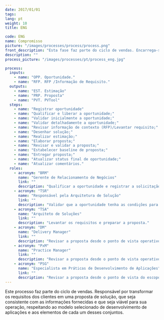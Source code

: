 ```yaml
---
date: 2017/01/01
tags:
lang: pt
weight: 10
title: ENG

code: ENG
name: Compromisso
picture: "/images/processes/process/process.png"
front_description: "Esta fase faz parte do ciclo de vendas. Encarrega-se de transformar os requisitos do cliente em uma solução proposta, de acordo com as informações fornecidas e que seja viável para a operação, respeitando o modelo selecionado de Desenvolvimento de Aplicações e todos os elementos deste conjunto."
description: ""
process_picture: "/images/processes/pt/process_eng.jpg"

process:
  inputs:
    - name: "OPP. Oportunidade."
    - name: "RFP. RFP /Informação de Requisito."
  outputs:
    - name: "EST. Estimação"
    - name: "PRP. Proposta"
    - name: "PVT. PVTool"
  steps:
    - name: "Registrar oportunidade"
    - name: "Qualificar e liberar a oportunidade;"
    - name: "Validar inicialmente a oportunidade;"
    - name: "Validar detalhadamente a oportunidade;"
    - name: "Revisar informação de contexto (RFP)/Levantar requisito;"
    - name: "Desenhar solução;"
    - name: "Realizar estimação;"
    - name: "Elaborar proposta;"
    - name: "Revisar e validar a proposta;"
    - name: "Estabelecer baseline de proposta;"
    - name: "Entregar proposta;"
    - name: "Atualizar status final de oportunidade;"
    - name: "Atualizar comentários."
  roles:
    - acronym: "BRM"
      name: "Gerente de Relacionamento de Negócios"
      link: ""
      description: "Qualificar a oportunidade e registrar a solicitação de elaboração da proposta. Revisar a proposta antes de entregar ao cliente."
    - acronym: "TSR"
      name: "Responsável pela Arquitetura de Solução"
      link: ""
      description: "Validar que a oportunidade tenha as condições para sua elaboração."
    - acronym: "TSA"
      name: "Arquiteto de Soluções"
      link: ""
      description: "Levantar os requisitos e preparar a proposta."
    - acronym: "DM"
      name: "Delivery Manager"
      link: ""
      description: "Revisar a proposta desde o ponto de vista operativo e econômico.."
    - acronym: "PxM"
      name: "Practice Manager"
      link: ""
      description: "​Revisar a proposta desde o ponto de vista operativo e econômico, quando passar de certa quantidade."
    - acronym: "PSG"
      name: "Especialista em Práticas de Desenvolvimento de Aplicações"
      link: ""
      description: "Revisar a proposta desde o ponto de vista do escopo funcional, técnico e de estratégia de execução."
---
```

Este processo faz parte do ciclo de vendas. Responsável por transformar os requisitos dos clientes em uma proposta de solução, que seja consistente com as informações fornecidas e que seja viável para sua operação, respeitando ao modelo selecionado de desenvolvimento de aplicações e aos elementos de cada um desses conjuntos.
